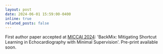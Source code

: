 ```yaml
---
layout: post
date: 2024-06-01 15:59:00-0400
inline: true
related_posts: false
---
```


First author paper accepted at [MICCAI 2024](https://conferences.miccai.org/2024/en/): 'BackMix: Mitigating Shortcut Learning in Echocardiography with Minimal Supervision'. Pre-print available soon. 


